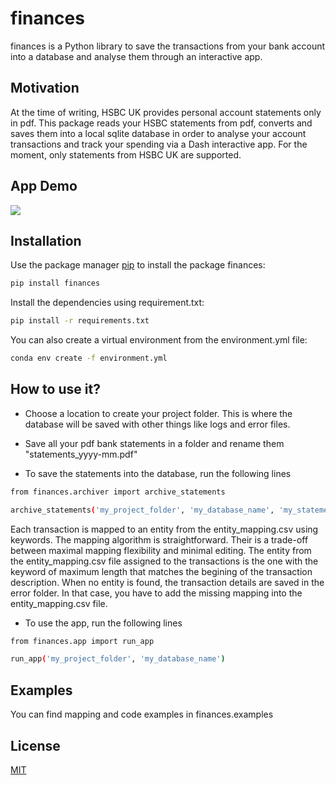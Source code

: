 # finances

finances is a Python library to save the transactions from your bank account
into a database and analyse them through an interactive app.

## Motivation

At the time of writing, HSBC UK provides personal account statements only in pdf.
This package reads your HSBC statements from pdf, converts and saves them into a local sqlite database in order
to analyse your account transactions and track your spending via a Dash interactive app.
For the moment, only statements from HSBC UK are supported.


## App Demo
![](transactions_analysis.gif)

## Installation

Use the package manager [pip](https://pip.pypa.io/en/stable/) to install the package finances:

```bash
pip install finances
```

Install the dependencies using requirement.txt:
```bash
pip install -r requirements.txt  
```

You can also create a virtual environment from the environment.yml file:

```bash
conda env create -f environment.yml
```

## How to use it?

* Choose a location to create your project folder.
This is where the database will be saved with other things like logs and error
files.

* Save all your pdf bank statements in a folder and rename them "statements_yyyy-mm.pdf"

* To save the statements into the database, run the following lines

```bash
from finances.archiver import archive_statements

archive_statements('my_project_folder', 'my_database_name', 'my_statements_folder')
```
 
Each transaction is mapped to an entity from the entity_mapping.csv using keywords.
The mapping algorithm is straightforward.
Their is a trade-off between maximal mapping flexibility and minimal editing.
The entity from the entity_mapping.csv file assigned to the transactions is the one with the keyword of maximum length
that matches the begining of the transaction description.
When no entity is found, the transaction details are saved in the error folder.
In that case, you have to add the missing mapping into the entity_mapping.csv file.

* To use the app, run the following lines

```bash
from finances.app import run_app

run_app('my_project_folder', 'my_database_name')
```

## Examples

You can find mapping and code examples in finances.examples


## License
[MIT](https://choosealicense.com/licenses/mit/)